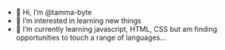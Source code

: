 - 👋 Hi, I’m @tamma-byte
- 👀 I’m interested in learning new things
- 🌱 I’m currently learning javascript, HTML, CSS but am finding opportunities to touch a range of languages...
<!-- 💞️ I’m looking to collaborate on ...-->
<!--- 📫 How to reach me ...-->

<!---
tamma-byte/tamma-byte is a ✨ special ✨ repository because its `README.md` (this file) appears on your GitHub profile.
You can click the Preview link to take a look at your changes.
--->

